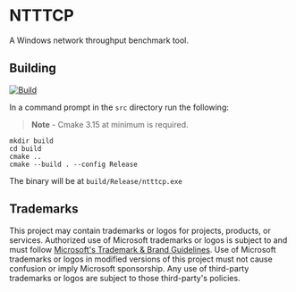 # NTTTCP

A Windows network throughput benchmark tool.

## Building

[![Build](https://github.com/microsoft/ntttcp/actions/workflows/build.yml/badge.svg)](https://github.com/microsoft/ntttcp/actions/workflows/build.yml)

In a command prompt in the `src` directory run the following:

> **Note** - Cmake 3.15 at minimum is required.

```
mkdir build
cd build
cmake ..
cmake --build . --config Release
```

The binary will be at `build/Release/ntttcp.exe`

## Trademarks

This project may contain trademarks or logos for projects, products, or services. Authorized use of Microsoft 
trademarks or logos is subject to and must follow 
[Microsoft's Trademark & Brand Guidelines](https://www.microsoft.com/en-us/legal/intellectualproperty/trademarks/usage/general).
Use of Microsoft trademarks or logos in modified versions of this project must not cause confusion or imply Microsoft sponsorship.
Any use of third-party trademarks or logos are subject to those third-party's policies.
